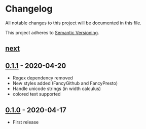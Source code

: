 # Changelog

All notable changes to this project will be documented in this file.

This project adheres to [Semantic Versioning](https://semver.org/spec/v2.0.0.html).

## [next]

## [0.1.1] - 2020-04-20

* Regex dependency removed
* New styles added (FancyGithub and FancyPresto)
* Handle unicode strings (in width calculus)
* colored text supported

## [0.1.0] - 2020-04-17

* First release

[next]: https://github.com/guigui64/stybulate/compare/0.1.1...HEAD
[0.1.1]: https://github.com/guigui64/stybulate/compare/0.1.0...0.1.1
[0.1.0]: https://github.com/guigui64/stybulate/releases/tag/0.1.0
